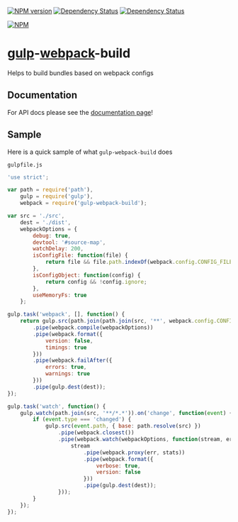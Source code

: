 [![NPM version](http://img.shields.io/npm/v/gulp-webpack-build.svg?style=flat)](https://www.npmjs.org/package/gulp-webpack-build) [![Dependency Status](https://david-dm.org/mdreizin/gulp-webpack-build.svg?style=flat)](https://david-dm.org/mdreizin/gulp-webpack-build) [![Dependency Status](https://david-dm.org/mdreizin/gulp-webpack-build/dev-status.svg?style=flat)](https://david-dm.org/mdreizin/gulp-webpack-build#info=devDependencies)

[![NPM](https://nodei.co/npm/gulp-webpack-build.png?downloads=true&stars=true)](https://nodei.co/npm/gulp-webpack-build/)

[gulp](https://github.com/gulpjs/gulp)-[webpack](https://github.com/webpack/webpack)-build
==========================================================================================

Helps to build bundles based on webpack configs

<h2 id="documentation">Documentation</h2>

For API docs please see the [documentation page](https://github.com/mdreizin/gulp-webpack-build/blob/master/docs/API.md)!

<h2 id="sample">Sample</h2>

Here is a quick sample of what `gulp-webpack-build` does

`gulpfile.js`

``` javascript
'use strict';

var path = require('path'),
    gulp = require('gulp'),
    webpack = require('gulp-webpack-build');

var src = './src',
    dest = './dist',
    webpackOptions = {
        debug: true,
        devtool: '#source-map',
        watchDelay: 200,
        isConfigFile: function(file) {
            return file && file.path.indexOf(webpack.config.CONFIG_FILENAME) >= 0;
        },
        isConfigObject: function(config) {
            return config && !config.ignore;
        },
        useMemoryFs: true
    };

gulp.task('webpack', [], function() {
    return gulp.src(path.join(path.join(src, '**', webpack.config.CONFIG_FILENAME)), { base: path.resolve(src) })
        .pipe(webpack.compile(webpackOptions))
        .pipe(webpack.format({
            version: false,
            timings: true
        }))
        .pipe(webpack.failAfter({
            errors: true,
            warnings: true
        }))
        .pipe(gulp.dest(dest));
});

gulp.task('watch', function() {
    gulp.watch(path.join(src, '**/*.*')).on('change', function(event) {
        if (event.type === 'changed') {
            gulp.src(event.path, { base: path.resolve(src) })
                .pipe(webpack.closest())
                .pipe(webpack.watch(webpackOptions, function(stream, err, stats) {
                    stream
                        .pipe(webpack.proxy(err, stats))
                        .pipe(webpack.format({
                            verbose: true,
                            version: false
                        }))
                        .pipe(gulp.dest(dest));
                }));
        }
    });
});

```